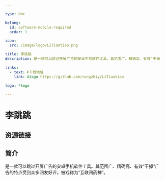 ```yaml
---

type: doc

belong:
  id: software-mobile-required
  order: 1

icon:
  src: /image/logo/LiTiaotiao.png

title: 李跳跳
description: 是一款可以跳过开屏广告的安卓手机软件工具。其范围广、精确高、有效“干掉”广告的特点受到众多网友好评，被戏称为“互联网药神”。

links:
  - text: ⏬下载地址
    link: &togo https://github.com/rongzhiy/LiTiaotiao

togo: *togo

---
```


<ShowLogo />

# 李跳跳

<ShowBreadcrumb />

## 资源链接

<ShowLinks />

## 简介

是一款可以跳过开屏广告的安卓手机软件工具。其范围广、精确高、有效“干掉”广告的特点受到众多网友好评，被戏称为“互联网药神”。
